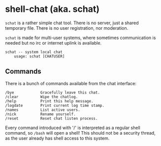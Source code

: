 # shell-chat (aka. schat)

```schat``` is a rather simple chat tool. There is no server, just a shared temporary file. There is no user registration, nor moderation.

```schat``` is made for multi-user systems, where sometimes communication is needed but no irc or internet uplink is available.

```
schat -- system local chat
    usage: schat [CHATUSER]
```

## Commands
There is a bunch of commands available from the chat interface:

```
/bye 			Gracefully leave this chat.
/clear			Wipe the chatlog.
/help 			Print this help message.
/logdate 		Print current log time stamp.
/names			List active users.
/nick 			Rename yourself.
/reset			Reset chat listen process.
```

Every command introduced with '/' is interpreted as a regular shell command, so ```/bash``` will open a shell! This should not be a security thread, as the user already has shell access to this system.